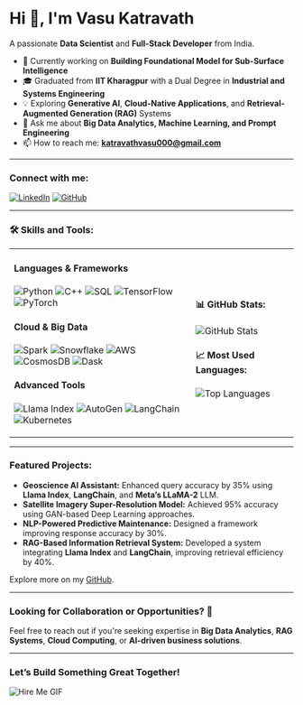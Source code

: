 # Hi 👋, I'm Vasu Katravath
A passionate **Data Scientist** and **Full-Stack Developer** from India.

- 🌱 Currently working on **Building Foundational Model for Sub-Surface Intelligence**  
- 🎓 Graduated from **IIT Kharagpur** with a Dual Degree in **Industrial and Systems Engineering**  
- 💡 Exploring **Generative AI**, **Cloud-Native Applications**, and **Retrieval-Augmented Generation (RAG)** Systems  
- 💬 Ask me about **Big Data Analytics, Machine Learning, and Prompt Engineering**  
- 📫 How to reach me: **katravathvasu000@gmail.com**  

---

### Connect with me:
[![LinkedIn](https://img.shields.io/badge/LinkedIn-%230077B5.svg?style=for-the-badge&logo=linkedin&logoColor=white)](https://linkedin.com/in/vasu-katravath)
[![GitHub](https://img.shields.io/badge/GitHub-%2312100E.svg?style=for-the-badge&logo=github&logoColor=white)](https://github.com/Vasu2803k)

---

### 🛠️ Skills and Tools:

<table>
  <tr>
    <td>
      <h4>Languages & Frameworks</h4>
      <p>
        <img src="https://img.shields.io/badge/Python-3670A0?style=for-the-badge&logo=python&logoColor=ffdd54" alt="Python" />
        <img src="https://img.shields.io/badge/C++-00599C?style=for-the-badge&logo=cplusplus&logoColor=white" alt="C++" />
        <img src="https://img.shields.io/badge/SQL-005C84?style=for-the-badge&logo=amazon-dynamodb&logoColor=white" alt="SQL" />
        <img src="https://img.shields.io/badge/TensorFlow-FF6F00?style=for-the-badge&logo=tensorflow&logoColor=white" alt="TensorFlow" />
        <img src="https://img.shields.io/badge/PyTorch-EE4C2C?style=for-the-badge&logo=pytorch&logoColor=white" alt="PyTorch" />
      </p>
      <h4>Cloud & Big Data</h4>
      <p>
        <img src="https://img.shields.io/badge/Apache%20Spark-E25A1C?style=for-the-badge&logo=apachespark&logoColor=white" alt="Spark" />
        <img src="https://img.shields.io/badge/Snowflake-29B5E8?style=for-the-badge&logo=snowflake&logoColor=white" alt="Snowflake" />
        <img src="https://img.shields.io/badge/AWS-232F3E?style=for-the-badge&logo=amazonaws&logoColor=white" alt="AWS" />
        <img src="https://img.shields.io/badge/CosmosDB-0078D4?style=for-the-badge&logo=azurecosmosdb&logoColor=white" alt="CosmosDB" />
        <img src="https://img.shields.io/badge/Dask-FF4500?style=for-the-badge&logo=dask&logoColor=white" alt="Dask" />
      </p>
      <h4>Advanced Tools</h4>
      <p>
        <img src="https://img.shields.io/badge/Llama%20Index-2A2A2A?style=for-the-badge&logo=llama&logoColor=white" alt="Llama Index" />
        <img src="https://img.shields.io/badge/AutoGen-00C4B3?style=for-the-badge&logoColor=white" alt="AutoGen" />
        <img src="https://img.shields.io/badge/LangChain-FFC107?style=for-the-badge&logo=langchain&logoColor=black" alt="LangChain" />
        <img src="https://img.shields.io/badge/Kubernetes-326CE5?style=for-the-badge&logo=kubernetes&logoColor=white" alt="Kubernetes" />
      </p>
    </td>
    <td>
      <h4>📊 GitHub Stats:</h4>
      <img src="https://github-readme-stats.vercel.app/api?username=Vasu2803k&show_icons=true&theme=radical" alt="GitHub Stats" />
      <h4>📈 Most Used Languages:</h4>
      <img src="https://github-readme-stats.vercel.app/api/top-langs/?username=Vasu2803k&layout=compact&theme=radical" alt="Top Languages" />
    </td>
  </tr>
</table>

---

### Featured Projects:
- **Geoscience AI Assistant:** Enhanced query accuracy by 35% using **Llama Index**, **LangChain**, and **Meta’s LLaMA-2** LLM.  
- **Satellite Imagery Super-Resolution Model:** Achieved 95% accuracy using GAN-based Deep Learning approaches.  
- **NLP-Powered Predictive Maintenance:** Designed a framework improving response accuracy by 30%.  
- **RAG-Based Information Retrieval System:** Developed a system integrating **Llama Index** and **LangChain**, improving retrieval efficiency by 40%.  

Explore more on my [GitHub](https://github.com/Vasu2803k).

---

### Looking for Collaboration or Opportunities? 🚀
Feel free to reach out if you're seeking expertise in **Big Data Analytics**, **RAG Systems**, **Cloud Computing**, or **AI-driven business solutions**.

---

### **Let’s Build Something Great Together!**
![Hire Me GIF](https://media.giphy.com/media/xT9IgzoKnwFNmISR8I/giphy.gif)

